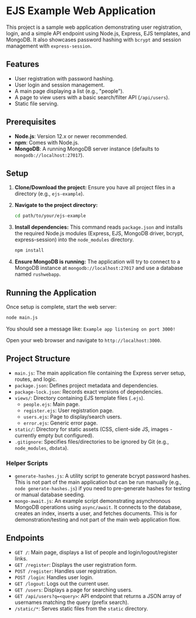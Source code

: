 # EJS Example Web Application

This project is a sample web application demonstrating user registration, login, and a simple API endpoint using Node.js, Express, EJS templates, and MongoDB. It also showcases password hashing with `bcrypt` and session management with `express-session`.

## Features

*   User registration with password hashing.
*   User login and session management.
*   A main page displaying a list (e.g., "people").
*   A page to view users with a basic search/filter API (`/api/users`).
*   Static file serving.

## Prerequisites

*   **Node.js**: Version 12.x or newer recommended.
*   **npm**: Comes with Node.js.
*   **MongoDB**: A running MongoDB server instance (defaults to `mongodb://localhost:27017`).

## Setup

1.  **Clone/Download the project:**
    Ensure you have all project files in a directory (e.g., `ejs-example`).

2.  **Navigate to the project directory:**
    ```bash
    cd path/to/your/ejs-example
    ```

3.  **Install dependencies:**
    This command reads `package.json` and installs the required Node.js modules (Express, EJS, MongoDB driver, bcrypt, express-session) into the `node_modules` directory.
    ```bash
    npm install
    ```

4.  **Ensure MongoDB is running:**
    The application will try to connect to a MongoDB instance at `mongodb://localhost:27017` and use a database named `rushwebapp`.

## Running the Application

Once setup is complete, start the web server:
```bash
node main.js
```
You should see a message like: `Example app listening on port 3000!`

Open your web browser and navigate to `http://localhost:3000`.

## Project Structure

*   `main.js`: The main application file containing the Express server setup, routes, and logic.
*   `package.json`: Defines project metadata and dependencies.
*   `package-lock.json`: Records exact versions of dependencies.
*   `views/`: Directory containing EJS template files (`.ejs`).
    *   `people.ejs`: Main page.
    *   `register.ejs`: User registration page.
    *   `users.ejs`: Page to display/search users.
    *   `error.ejs`: Generic error page.
*   `static/`: Directory for static assets (CSS, client-side JS, images - currently empty but configured).
*   `.gitignore`: Specifies files/directories to be ignored by Git (e.g., `node_modules`, `dbdata`).

### Helper Scripts

*   `generate-hashes.js`: A utility script to generate bcrypt password hashes. This is not part of the main application but can be run manually (e.g., `node generate-hashes.js`) if you need to pre-generate hashes for testing or manual database seeding.
*   `mongo-await.js`: An example script demonstrating asynchronous MongoDB operations using `async/await`. It connects to the database, creates an index, inserts a user, and fetches documents. This is for demonstration/testing and not part of the main web application flow.

## Endpoints

*   `GET /`: Main page, displays a list of people and login/logout/register links.
*   `GET /register`: Displays the user registration form.
*   `POST /register`: Handles user registration.
*   `POST /login`: Handles user login.
*   `GET /logout`: Logs out the current user.
*   `GET /users`: Displays a page for searching users.
*   `GET /api/users?q=<query>`: API endpoint that returns a JSON array of usernames matching the query (prefix search).
*   `/static/*`: Serves static files from the `static` directory.
